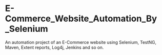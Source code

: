 # E-Commerce_Website_Automation_By_Selenium
An automation project of an E-Commerce website using Selenium, TestNG, Maven, Extent reports, Log4j, Jenkins and so on.
